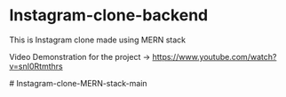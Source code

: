 # Instagram-clone-backend
This is Instagram clone made using MERN stack

Video Demonstration for the project -> https://www.youtube.com/watch?v=snI0Rtmthrs

<!-- npm install -->
<!-- In Main folder write -> node app.js  -->
<!-- In the frontend folder write -> npm start -->
#   I n s t a g r a m - c l o n e - M E R N - s t a c k - m a i n  
 